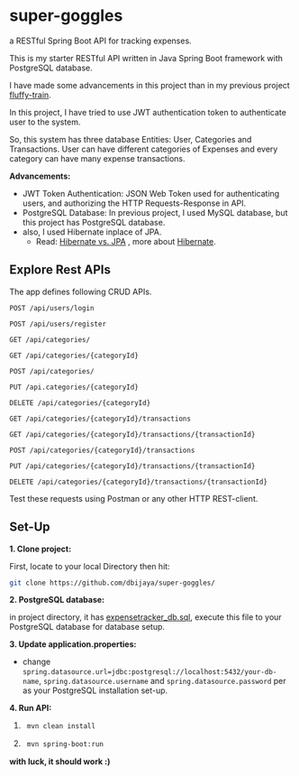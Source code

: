 # super-goggles
a RESTful Spring Boot API for tracking expenses.

This is my starter RESTful API written in Java Spring Boot framework with PostgreSQL database.

I have made some advancements in this project than in my previous project [fluffy-train](https://github.com/dbijaya/fluffy-train).

In this project, I have tried to use JWT authentication token to authenticate user to the system.

So, this system has three database Entities: User, Categories and Transactions. User can have different categories of Expenses and every category can have many expense transactions. 

**Advancements:** 
- JWT Token Authentication: JSON Web Token used for authenticating users, and authorizing the HTTP Requests-Response in API.
- PostgreSQL Database: In previous project, I used MySQL database, but this project has PostgreSQL database.
- also, I used Hibernate inplace of JPA.
	- Read: [Hibernate vs. JPA](https://dzone.com/articles/what-is-the-difference-between-hibernate-and-sprin-1#:~:text=Hibernate%20is%20a%20JPA%20implementation,solution%20to%20GenericDao%20custom%20implementations.&text=question%20at%20StackOverflow.-,Hibernate%20provides%20a%20reference%20implementation%20of%20the%20Java%20Persistence%20API,with%20benefits%20of%20loose%20coupling.) , more about [Hibernate](https://www.javaguides.net/p/hibernate-tutorial.html).
  
## Explore Rest APIs

The app defines following CRUD APIs.

    POST /api/users/login
 
    POST /api/users/register
    
    GET /api/categories/
    
    GET /api/categories/{categoryId}
    
    POST /api/categories/
    
    PUT /api.categories/{categoryId}
        
    DELETE /api/categories/{categoryId}
    
    GET /api/categories/{categoryId}/transactions
    
    GET /api/categories/{categoryId}/transactions/{transactionId}
    
    POST /api/categories/{categoryId}/transactions
    
    PUT /api/categories/{categoryId}/transactions/{transactionId}
    
    DELETE /api/categories/{categoryId}/transactions/{transactionId}

Test these requests using Postman or any other HTTP REST-client.

## Set-Up
**1. Clone project:**

First, locate to your local Directory then hit:

```bash
git clone https://github.com/dbijaya/super-goggles/
```

**2. PostgreSQL database:**

in project directory, it has [expensetracker_db.sql](https://github.com/dbijaya/super-goggles/blob/main/expensetracker_db.sql), execute this file to your PostgreSQL database for database setup.

**3. Update application.properties:**
+ change 
`spring.datasource.url=jdbc:postgresql://localhost:5432/your-db-name`, `spring.datasource.username` and `spring.datasource.password` per as your PostgreSQL installation set-up.

**4. Run API:**
1. ```bash
    mvn clean install
    ```

2. ```bash
    mvn spring-boot:run
    ```
**with luck, it should work :)**
